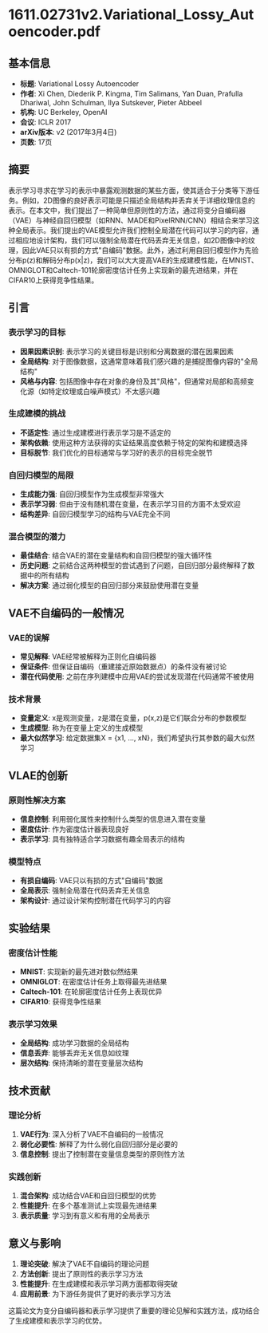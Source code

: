 # 1611.02731v2.Variational_Lossy_Autoencoder.pdf

## 基本信息
- **标题**: Variational Lossy Autoencoder
- **作者**: Xi Chen, Diederik P. Kingma, Tim Salimans, Yan Duan, Prafulla Dhariwal, John Schulman, Ilya Sutskever, Pieter Abbeel
- **机构**: UC Berkeley, OpenAI
- **会议**: ICLR 2017
- **arXiv版本**: v2 (2017年3月4日)
- **页数**: 17页

## 摘要

表示学习寻求在学习的表示中暴露观测数据的某些方面，使其适合于分类等下游任务。例如，2D图像的良好表示可能是只描述全局结构并丢弃关于详细纹理信息的表示。在本文中，我们提出了一种简单但原则性的方法，通过将变分自编码器（VAE）与神经自回归模型（如RNN、MADE和PixelRNN/CNN）相结合来学习这种全局表示。我们提出的VAE模型允许我们控制全局潜在代码可以学习的内容，通过相应地设计架构，我们可以强制全局潜在代码丢弃无关信息，如2D图像中的纹理，因此VAE只以有损的方式"自编码"数据。此外，通过利用自回归模型作为先验分布p(z)和解码分布p(x|z)，我们可以大大提高VAE的生成建模性能，在MNIST、OMNIGLOT和Caltech-101轮廓密度估计任务上实现新的最先进结果，并在CIFAR10上获得竞争性结果。

## 引言

### 表示学习的目标
- **因果因素识别**: 表示学习的关键目标是识别和分离数据的潜在因果因素
- **全局结构**: 对于图像数据，这通常意味着我们感兴趣的是捕捉图像内容的"全局结构"
- **风格与内容**: 包括图像中存在对象的身份及其"风格"，但通常对局部和高频变化源（如特定纹理或白噪声模式）不太感兴趣

### 生成建模的挑战
- **不适定性**: 通过生成建模进行表示学习是不适定的
- **架构依赖**: 使用这种方法获得的实证结果高度依赖于特定的架构和建模选择
- **目标脱节**: 我们优化的目标通常与学习好的表示的目标完全脱节

### 自回归模型的局限
- **生成能力强**: 自回归模型作为生成模型非常强大
- **表示学习弱**: 但由于没有随机潜在变量，在表示学习目的方面不太受欢迎
- **结构差异**: 自回归模型学习的结构与VAE完全不同

### 混合模型的潜力
- **最佳结合**: 结合VAE的潜在变量结构和自回归模型的强大循环性
- **历史问题**: 之前结合这两种模型的尝试遇到了问题，自回归部分最终解释了数据中的所有结构
- **解决方案**: 通过弱化模型的自回归部分来鼓励使用潜在变量

## VAE不自编码的一般情况

### VAE的误解
- **常见解释**: VAE经常被解释为正则化自编码器
- **保证条件**: 但保证自编码（重建接近原始数据点）的条件没有被讨论
- **潜在代码使用**: 之前在序列建模中应用VAE的尝试发现潜在代码通常不被使用

### 技术背景
- **变量定义**: x是观测变量，z是潜在变量，p(x,z)是它们联合分布的参数模型
- **生成模型**: 称为在变量上定义的生成模型
- **最大似然学习**: 给定数据集X = {x1, ..., xN}，我们希望执行其参数的最大似然学习

## VLAE的创新

### 原则性解决方案
- **信息控制**: 利用弱化属性来控制什么类型的信息进入潜在变量
- **密度估计**: 作为密度估计器表现良好
- **表示学习**: 具有独特适合学习数据有趣全局表示的结构

### 模型特点
- **有损自编码**: VAE只以有损的方式"自编码"数据
- **全局表示**: 强制全局潜在代码丢弃无关信息
- **架构设计**: 通过设计架构控制潜在代码学习的内容

## 实验结果

### 密度估计性能
- **MNIST**: 实现新的最先进对数似然结果
- **OMNIGLOT**: 在密度估计任务上取得最先进结果
- **Caltech-101**: 在轮廓密度估计任务上表现优异
- **CIFAR10**: 获得竞争性结果

### 表示学习效果
- **全局结构**: 成功学习数据的全局结构
- **信息丢弃**: 能够丢弃无关信息如纹理
- **层次结构**: 保持清晰的潜在变量层次结构

## 技术贡献

### 理论分析
1. **VAE行为**: 深入分析了VAE不自编码的一般情况
2. **弱化必要性**: 解释了为什么弱化自回归部分是必要的
3. **信息控制**: 提出了控制潜在变量信息类型的原则性方法

### 实践创新
1. **混合架构**: 成功结合VAE和自回归模型的优势
2. **性能提升**: 在多个基准测试上实现最先进结果
3. **表示质量**: 学习到有意义和有用的全局表示

## 意义与影响

1. **理论突破**: 解决了VAE不自编码的理论问题
2. **方法创新**: 提出了原则性的表示学习方法
3. **性能提升**: 在生成建模和表示学习两方面都取得突破
4. **应用前景**: 为下游任务提供了更好的表示学习方法

这篇论文为变分自编码器和表示学习提供了重要的理论见解和实践方法，成功结合了生成建模和表示学习的优势。